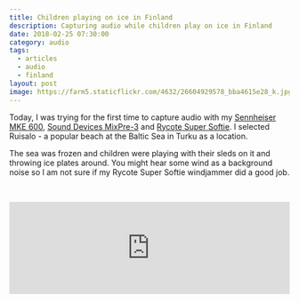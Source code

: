 ```yaml
---
title: Children playing on ice in Finland
description: Capturing audio while children play on ice in Finland
date: 2018-02-25 07:30:00
category: audio
tags:
  - articles
  - audio
  - finland
layout: post
image: https://farm5.staticflickr.com/4632/26604929578_bba4615e28_k.jpg
---
```


Today, I was trying for the first time to capture audio with my <a rel="nofollow" href="http://amzn.to/2F5Bc6n">Sennheiser MKE 600</a>, <a rel="nofollow" href="http://amzn.to/2EPGbsl">Sound Devices MixPre-3</a> and <a rel="nofollow" href="http://amzn.to/2HMI2Mm">Rycote Super Softie</a>. I selected Ruisalo - a popular beach at the Baltic Sea in Turku as a location.

The sea was frozen and children were playing with their sleds on it and throwing ice plates around. You might hear some wind as a background noise so I am not sure if my Rycote Super Softie windjammer did a good job.

<amp-img src="https://farm5.staticflickr.com/4632/26604929578_bba4615e28_k.jpg"  width="2048" height="1282" layout="responsive" alt="Sennheiser MKE 600, Sound Devices MixPre-3 and Rycote Super Softie"></amp-img>
<br>

<iframe width="100%" height="166" scrolling="no" frameborder="no" allow="autoplay" src="https://w.soundcloud.com/player/?url=https%3A//api.soundcloud.com/tracks/404917455&color=%23ff5500&auto_play=false&hide_related=false&show_comments=true&show_user=true&show_reposts=false&show_teaser=true"></iframe>
